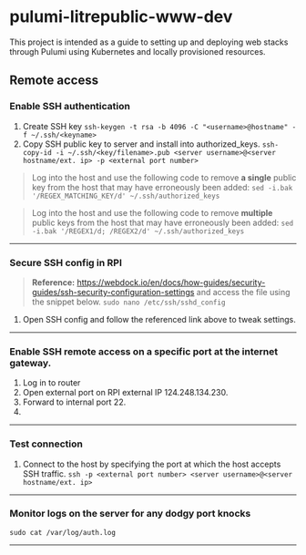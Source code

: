 # pulumi-litrepublic-www-dev
This project is intended as a guide to setting up and deploying web stacks through Pulumi using Kubernetes and locally provisioned resources.


## Remote access


### Enable SSH authentication 
1. Create SSH key
    ```ssh-keygen -t rsa -b 4096 -C "<username>@hostname" -f ~/.ssh/<keyname>```
2. Copy SSH public key to server and install into authorized_keys.
    ```ssh-copy-id -i ~/.ssh/<key/filename>.pub <server username>@<server hostname/ext. ip> -p <external port number>```
> Log into the host and use the following code to remove **a single** public key from the host that may have erroneously been added:
    ```sed -i.bak '/REGEX_MATCHING_KEY/d' ~/.ssh/authorized_keys```

> Log into the host and use the following code to remove **multiple** public keys from the host that may have erroneously been added:
    ```sed -i.bak '/REGEX1/d; /REGEX2/d' ~/.ssh/authorized_keys```

<hr />

### Secure SSH config in RPI
> **Reference:** https://webdock.io/en/docs/how-guides/security-guides/ssh-security-configuration-settings and access the file using the snippet below.
```sudo nano /etc/ssh/sshd_config```

1. Open SSH config and follow the referenced link above to tweak settings.

<hr />

### Enable SSH remote access on a specific port at the internet gateway.
1. Log in to router
2. Open external port <PORT NUMBER> on RPI external IP 124.248.134.230.
3. Forward to internal port 22.
4. 

<hr />

### Test connection
1. Connect to the host by specifying the port at which the host accepts SSH traffic.
```ssh -p <external port number> <server username>@<server hostname/ext. ip>```

<hr />

### Monitor logs on the server for any dodgy port knocks
```sudo cat /var/log/auth.log```

<hr />